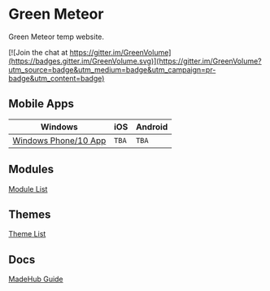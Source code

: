 # Green Meteor
Green Meteor temp website.

[![Join the chat at https://gitter.im/GreenVolume](https://badges.gitter.im/GreenVolume.svg)](https://gitter.im/GreenVolume?utm_source=badge&utm_medium=badge&utm_campaign=pr-badge&utm_content=badge)

## Mobile Apps

| Windows | iOS | Android |
| --- | --- | --- |
| [Windows Phone/10 App](https://github.com/GreenMeteor/humhub-windows-10-app) | `TBA` | `TBA` |


## Modules
[Module List](https://GreenMeteor.github.io/Modules/)

## Themes
[Theme List](https://GreenMeteor.github.io/Themes/)

## Docs
[MadeHub Guide](https://github.com/GreenMeteor/humhub-themes-MadeHub/wiki/Guide-To-Using-MadeHub)
